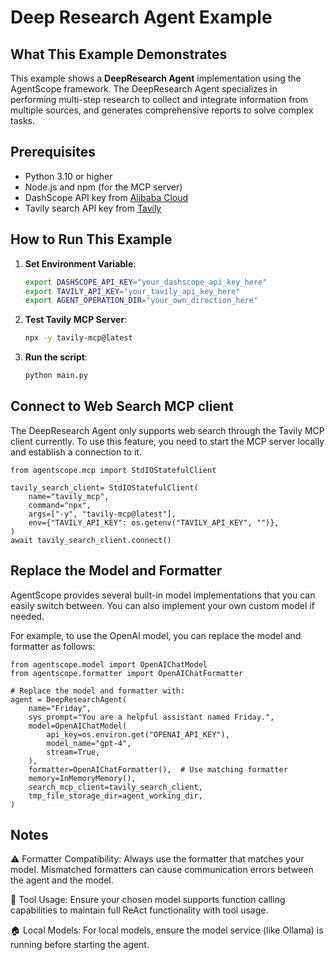 # Deep Research Agent Example

## What This Example Demonstrates

This example shows a **DeepResearch Agent** implementation using the AgentScope framework. The DeepResearch Agent specializes in performing multi-step research to collect and integrate information from multiple sources, and generates comprehensive reports to solve complex tasks.
## Prerequisites

- Python 3.10 or higher
- Node.js and npm (for the MCP server)
- DashScope API key from [Alibaba Cloud](https://dashscope.console.aliyun.com/)
- Tavily search API key from [Tavily](https://www.tavily.com/)

## How to Run This Example
1. **Set Environment Variable**:
   ```bash
   export DASHSCOPE_API_KEY="your_dashscope_api_key_here"
   export TAVILY_API_KEY="your_tavily_api_key_here"
   export AGENT_OPERATION_DIR="your_own_direction_here"
   ```
2. **Test Tavily MCP Server**:
    ```bash
    npx -y tavily-mcp@latest
    ```

2. **Run the script**:
    ```bash
   python main.py
   ```

## Connect to Web Search MCP client
The DeepResearch Agent only supports web search through the Tavily MCP client currently. To use this feature, you need to start the MCP server locally and establish a connection to it.
```
from agentscope.mcp import StdIOStatefulClient

tavily_search_client= StdIOStatefulClient(
    name="tavily_mcp",
    command="npx",
    args=["-y", "tavily-mcp@latest"],
    env={"TAVILY_API_KEY": os.getenv("TAVILY_API_KEY", "")},
)
await tavily_search_client.connect()
```

## Replace the Model and Formatter
AgentScope provides several built-in model implementations that you can easily switch between. You can also implement your own custom model if needed.

For example, to use the OpenAI model, you can replace the model and formatter as follows:
```
from agentscope.model import OpenAIChatModel
from agentscope.formatter import OpenAIChatFormatter

# Replace the model and formatter with:
agent = DeepResearchAgent(
    name="Friday",
    sys_prompt="You are a helpful assistant named Friday.",
    model=OpenAIChatModel(
        api_key=os.environ.get("OPENAI_API_KEY"),
        model_name="gpt-4",
        stream=True,
    ),
    formatter=OpenAIChatFormatter(),  # Use matching formatter
    memory=InMemoryMemory(),
    search_mcp_client=tavily_search_client,
    tmp_file_storage_dir=agent_working_dir,
)
```

## Notes

⚠️ Formatter Compatibility: Always use the formatter that matches your model. Mismatched formatters can cause communication errors between the agent and the model.

🔧 Tool Usage: Ensure your chosen model supports function calling capabilities to maintain full ReAct functionality with tool usage.

🏠 Local Models: For local models, ensure the model service (like Ollama) is running before starting the agent.